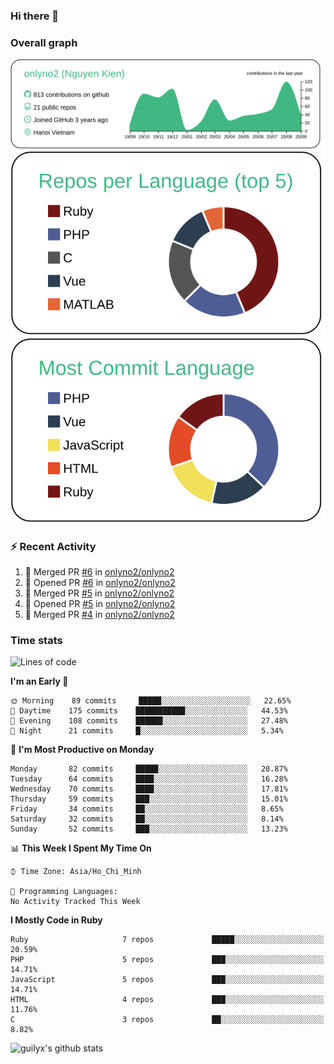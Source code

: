 ### Hi there 👋

### Overall graph
[![](https://raw.githubusercontent.com/onlyno2/onlyno2/master/profile-summary-card-output/vue/0-profile-details.svg)](https://github.com/vn7n24fzkq/github-profile-summary-cards)
[![](https://raw.githubusercontent.com/onlyno2/onlyno2/master/profile-summary-card-output/vue/1-repos-per-language.svg)](https://github.com/vn7n24fzkq/github-profile-summary-cards)
[![](https://raw.githubusercontent.com/onlyno2/onlyno2/master/profile-summary-card-output/vue/2-most-commit-language.svg)](https://github.com/vn7n24fzkq/github-profile-summary-cards)

### :zap: Recent Activity
<!--START_SECTION:activity-->
1. 🎉 Merged PR [#6](https://github.com//onlyno2/onlyno2/pull/6) in [onlyno2/onlyno2](https://github.com//onlyno2/onlyno2)
2. 💪 Opened PR [#6](https://github.com//onlyno2/onlyno2/pull/6) in [onlyno2/onlyno2](https://github.com//onlyno2/onlyno2)
3. 🎉 Merged PR [#5](https://github.com//onlyno2/onlyno2/pull/5) in [onlyno2/onlyno2](https://github.com//onlyno2/onlyno2)
4. 💪 Opened PR [#5](https://github.com//onlyno2/onlyno2/pull/5) in [onlyno2/onlyno2](https://github.com//onlyno2/onlyno2)
5. 🎉 Merged PR [#4](https://github.com//onlyno2/onlyno2/pull/4) in [onlyno2/onlyno2](https://github.com//onlyno2/onlyno2)
<!--END_SECTION:activity-->

### Time stats
<!--START_SECTION:waka-->
![Lines of code](https://img.shields.io/badge/From%20Hello%20World%20I%27ve%20Written-9.4%20million%20lines%20of%20code-blue)

**I'm an Early 🐤** 

```text
🌞 Morning    89 commits     █████░░░░░░░░░░░░░░░░░░░░   22.65% 
🌆 Daytime    175 commits    ███████████░░░░░░░░░░░░░░   44.53% 
🌃 Evening    108 commits    ██████░░░░░░░░░░░░░░░░░░░   27.48% 
🌙 Night      21 commits     █░░░░░░░░░░░░░░░░░░░░░░░░   5.34%

```
📅 **I'm Most Productive on Monday** 

```text
Monday       82 commits     █████░░░░░░░░░░░░░░░░░░░░   20.87% 
Tuesday      64 commits     ████░░░░░░░░░░░░░░░░░░░░░   16.28% 
Wednesday    70 commits     ████░░░░░░░░░░░░░░░░░░░░░   17.81% 
Thursday     59 commits     ███░░░░░░░░░░░░░░░░░░░░░░   15.01% 
Friday       34 commits     ██░░░░░░░░░░░░░░░░░░░░░░░   8.65% 
Saturday     32 commits     ██░░░░░░░░░░░░░░░░░░░░░░░   8.14% 
Sunday       52 commits     ███░░░░░░░░░░░░░░░░░░░░░░   13.23%

```


📊 **This Week I Spent My Time On** 

```text
⌚︎ Time Zone: Asia/Ho_Chi_Minh

💬 Programming Languages: 
No Activity Tracked This Week

```

**I Mostly Code in Ruby** 

```text
Ruby                     7 repos             █████░░░░░░░░░░░░░░░░░░░░   20.59% 
PHP                      5 repos             ███░░░░░░░░░░░░░░░░░░░░░░   14.71% 
JavaScript               5 repos             ███░░░░░░░░░░░░░░░░░░░░░░   14.71% 
HTML                     4 repos             ███░░░░░░░░░░░░░░░░░░░░░░   11.76% 
C                        3 repos             ██░░░░░░░░░░░░░░░░░░░░░░░   8.82%

```



<!--END_SECTION:waka-->
<!--
**onlyno2/onlyno2** is a ✨ _special_ ✨ repository because its `README.md` (this file) appears on your GitHub profile.

Here are some ideas to get you started:

- 🔭 I’m currently working on ...
- 🌱 I’m currently learning ...
- 👯 I’m looking to collaborate on ...
- 🤔 I’m looking for help with ...
- 💬 Ask me about ...
- 📫 How to reach me: ...
- 😄 Pronouns: ...
- ⚡ Fun fact: ...
-->

![guilyx's github stats](https://github-readme-stats.vercel.app/api?username=onlyno2&show_icons=true&hide_border=true)
